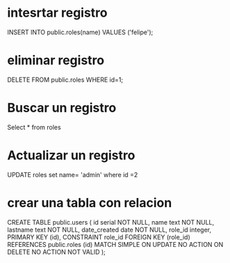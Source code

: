 # intesrtar registro

INSERT INTO public.roles(name)
	VALUES ('felipe');

 # eliminar registro 
DELETE FROM public.roles
	WHERE id=1;

 # Buscar un registro 
 Select *
from roles

# Actualizar un registro 
UPDATE roles
set name= 'admin'
where id =2

# crear una tabla con relacion
CREATE TABLE public.users
(
    id serial NOT NULL,
    name text NOT NULL,
    lastname text NOT NULL,
    date_created date NOT NULL,
    role_id integer,
    PRIMARY KEY (id),
    CONSTRAINT role_id FOREIGN KEY (role_id)
        REFERENCES public.roles (id) MATCH SIMPLE
        ON UPDATE NO ACTION
        ON DELETE NO ACTION
        NOT VALID
); 